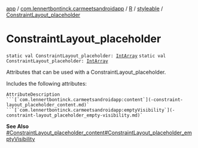 [app](../../../index.md) / [com.lennertbontinck.carmeetsandroidapp](../../index.md) / [R](../index.md) / [styleable](index.md) / [ConstraintLayout_placeholder](./-constraint-layout_placeholder.md)

# ConstraintLayout_placeholder

`static val ConstraintLayout_placeholder: `[`IntArray`](https://kotlinlang.org/api/latest/jvm/stdlib/kotlin/-int-array/index.html)
`static val ConstraintLayout_placeholder: `[`IntArray`](https://kotlinlang.org/api/latest/jvm/stdlib/kotlin/-int-array/index.html)

Attributes that can be used with a ConstraintLayout_placeholder.

Includes the following attributes:

    AttributeDescription ```[`com.lennertbontinck.carmeetsandroidapp:content`](-constraint-layout_placeholder_content.md)` ```[`com.lennertbontinck.carmeetsandroidapp:emptyVisibility`](-constraint-layout_placeholder_empty-visibility.md)`

**See Also**
[#ConstraintLayout_placeholder_content](-constraint-layout_placeholder_content.md)[#ConstraintLayout_placeholder_emptyVisibility](-constraint-layout_placeholder_empty-visibility.md)

